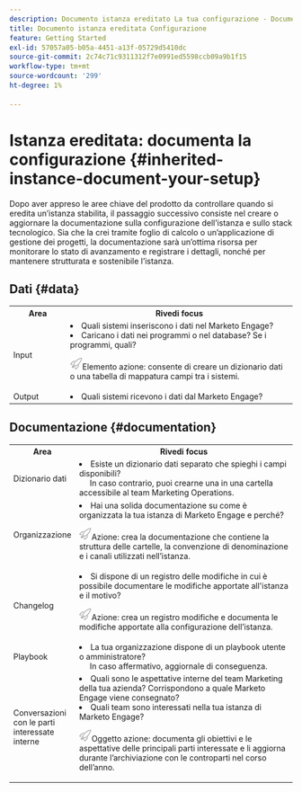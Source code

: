```yaml
---
description: Documento istanza ereditato La tua configurazione - Documentazione Marketo - Documentazione del prodotto
title: Documento istanza ereditata Configurazione
feature: Getting Started
exl-id: 57057a05-b05a-4451-a13f-05729d5410dc
source-git-commit: 2c74c71c9311312f7e0991ed5598ccb09a9b1f15
workflow-type: tm+mt
source-wordcount: '299'
ht-degree: 1%

---
```


# Istanza ereditata: documenta la configurazione {#inherited-instance-document-your-setup}

Dopo aver appreso le aree chiave del prodotto da controllare quando si eredita un’istanza stabilita, il passaggio successivo consiste nel creare o aggiornare la documentazione sulla configurazione dell’istanza e sullo stack tecnologico. Sia che la crei tramite foglio di calcolo o un’applicazione di gestione dei progetti, la documentazione sarà un’ottima risorsa per monitorare lo stato di avanzamento e registrare i dettagli, nonché per mantenere strutturata e sostenibile l’istanza.

## Dati {#data}

<table style="table-layout:auto"> 
 <tbody> 
  <tr> 
   <th style="width:20%">Area</th> 
   <th>Rivedi focus</th>
  </tr> 
  <tr> 
   <td>Input</td> 
   <td><li>Quali sistemi inseriscono i dati nel Marketo Engage?</li>
   <li>Caricano i dati nei programmi o nel database? Se i programmi, quali?</li>
   <p><img src="assets/action-item-icon.png" alt="icona azione">Elemento azione: consente di creare un dizionario dati o una tabella di mappatura campi tra i sistemi.</td>
  </tr>
  <tr> 
   <td>Output</td> 
   <td><li>Quali sistemi ricevono i dati dal Marketo Engage?</li></td>
  </tr>
 </tbody> 
</table>

## Documentazione {#documentation}

<table style="table-layout:auto"> 
 <tbody> 
  <tr> 
   <th style="width:20%">Area</th> 
   <th>Rivedi focus</th>
  </tr> 
  <tr> 
   <td>Dizionario dati</td> 
   <td><li>Esiste un dizionario dati separato che spieghi i campi disponibili?
   <br/>     In caso contrario, puoi crearne una in una cartella accessibile al team Marketing Operations.</li></td>
  </tr>
  <tr> 
   <td>Organizzazione</td> 
    <td><li>Hai una solida documentazione su come è organizzata la tua istanza di Marketo Engage e perché?</li>
   <p><img src="assets/action-item-icon.png" alt="icona azione">Azione: crea la documentazione che contiene la struttura delle cartelle, la convenzione di denominazione e i canali utilizzati nell’istanza.</td>
  </tr>
  <tr> 
   <td>Changelog</td> 
    <td><li>Si dispone di un registro delle modifiche in cui è possibile documentare le modifiche apportate all'istanza e il motivo?</li>
    <p><img src="assets/action-item-icon.png" alt="icona azione">Azione: crea un registro modifiche e documenta le modifiche apportate alla configurazione dell’istanza.</td>
  </tr>
  <tr> 
   <td>Playbook</td> 
    <td><li>La tua organizzazione dispone di un playbook utente o amministratore? 
    <br/>     In caso affermativo, aggiornale di conseguenza.</li></td>
  </tr>
  <tr> 
   <td>Conversazioni con le parti interessate interne</td> 
    <td><li>Quali sono le aspettative interne del team Marketing della tua azienda? Corrispondono a quale Marketo Engage viene consegnato?</li>
   <li>Quali team sono interessati nella tua istanza di Marketo Engage?</li>
   <p><img src="assets/action-item-icon.png" alt="icona azione">Oggetto azione: documenta gli obiettivi e le aspettative delle principali parti interessate e li aggiorna durante l’archiviazione con le controparti nel corso dell’anno.</td>
  </tr>
 </tbody> 
</table>
